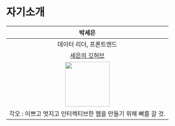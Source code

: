 # 자기소개
|박세은|
|:---:|
|데이터 리더, 프론트엔드|
|[세은의 깃허브](https://github.com/se-eun-park)|
|<img src ="https://avatars.githubusercontent.com/u/81418633?s=400&u=411899e2a54ba6a0eab024fedf702407b6044e64&v=4" width="120px">|
|각오 : 이쁘고 멋지고 인터렉티브한 웹을 만들기 위해 뼈를 갈 것.|


